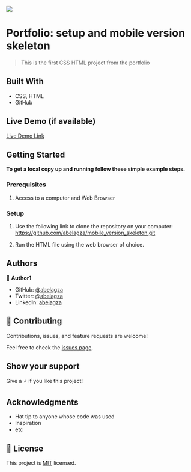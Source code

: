 ![](https://img.shields.io/badge/Microverse-blueviolet)

# Portfolio: setup and mobile version skeleton

> This is the first CSS HTML project from the portfolio

## Built With

- CSS, HTML
- GitHub

## Live Demo (if available)

[Live Demo Link](https://www.loom.com/share/5969fffe072f4f7c9ccdfc2d0ecca060)


## Getting Started

**To get a local copy up and running follow these simple example steps.**

### Prerequisites
  1. Access to a computer and Web Browser

### Setup
  1. Use the following link to clone the repository on your computer: https://github.com/abelagza/mobile_version_skeleton.git

  2. Run the HTML file using the web browser of choice.

## Authors

👤 **Author1**

- GitHub: [@abelagza](https://github.com/abelagza)
- Twitter: [@abelagza](https://twitter.com/abelagza)
- LinkedIn: [abelagza](https://linkedin.com/in/abelagza)


## 🤝 Contributing

Contributions, issues, and feature requests are welcome!

Feel free to check the [issues page](../../issues/).

## Show your support

Give a ⭐️ if you like this project!

## Acknowledgments

- Hat tip to anyone whose code was used
- Inspiration
- etc

## 📝 License

This project is [MIT](./MIT.md) licensed.
